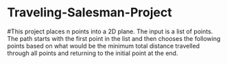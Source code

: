 # Traveling-Salesman-Project

#This project places n points into a 2D plane. The input is a list of points. The path starts with the first point in the list and then chooses the following points based on what would be the minimum total distance travelled through all points and returning to the initial point at the end.
